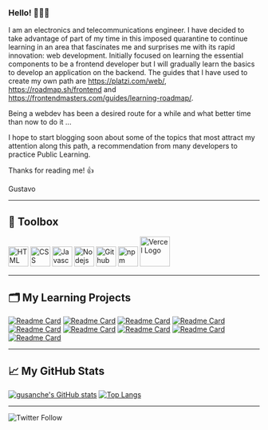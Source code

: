 ### Hello! 👋👋👋

<!--
**gustavosanchezgalarza/gustavosanchezgalarza** is a ✨ _special_ ✨ repository because its `README.md` (this file) appears on your GitHub profile.

Here are some ideas to get you started:

- 🔭 I’m currently working on ...
- 🌱 I’m currently learning ...
- 👯 I’m looking to collaborate on ...
- 🤔 I’m looking for help with ...
- 💬 Ask me about ...
- 📫 How to reach me: ...
- 😄 Pronouns: ...
- ⚡ Fun fact: ...
-->
I am an electronics and telecommunications engineer. I have decided to take advantage of part of my time in this imposed quarantine to continue learning in an area that fascinates me and surprises me with its rapid innovation: web development.
Initially focused on learning the essential components to be a frontend developer but I will gradually learn the basics to develop an application on the backend. The guides that I have used to create my own path are https://platzi.com/web/, https://roadmap.sh/frontend and https://frontendmasters.com/guides/learning-roadmap/.

Being a webdev has been a desired route for a while and what better time than now to do it ...

I hope to start blogging soon about some of the topics that most attract my attention along this path, a recommendation from many developers to practice Public Learning.

Thanks for reading me! 👍

Gustavo

---
## 🧰 Toolbox

<img src="https://cdn.worldvectorlogo.com/logos/html5.svg" alt="HTML Logo" width="40" height="40"/>  <img src="https://cdn.worldvectorlogo.com/logos/css3.svg" alt="CSS Logo" width="40" height="40"/>  <img src="https://cdn.worldvectorlogo.com/logos/logo-javascript.svg" alt="Javascript Logo" width="40" height="40"/>  <img src="https://cdn.worldvectorlogo.com/logos/nodejs-icon.svg" alt="Nodejs Logo" width="40" height="40"/>  <img src="https://cdn.worldvectorlogo.com/logos/github-icon.svg" alt="Github Logo" width="40" height="40"/>  <img src="https://cdn.worldvectorlogo.com/logos/npm-square-red-1.svg" alt="npm Logo" width="40px" height="40px"/>  <img src="https://cdn.worldvectorlogo.com/logos/vercel.svg" alt="Vercel Logo" width="60" height="60"/>

---
## 🗂 My Learning Projects

[![Readme Card](https://github-readme-stats.vercel.app/api/pin/?username=gustavosanchezgalarza&show_owner=true&repo=can-store)](https://github.com/gustavosanchezgalarza/fastify-api)
[![Readme Card](https://github-readme-stats.vercel.app/api/pin/?username=gustavosanchezgalarza&show_owner=true&repo=can-store)](https://github.com/gustavosanchezgalarza/can-store)
[![Readme Card](https://github-readme-stats.vercel.app/api/pin/?username=gustavosanchezgalarza&show_owner=true&repo=simple-calculator)](https://github.com/gustavosanchezgalarza/simple-calculator)
[![Readme Card](https://github-readme-stats.vercel.app/api/pin/?username=gustavosanchezgalarza&show_owner=true&repo=frontend-mentor-huddle-landing-page-single-intro-section)](https://github.com/gustavosanchezgalarza/frontend-mentor-huddle-landing-page-single-intro-section)
[![Readme Card](https://github-readme-stats.vercel.app/api/pin/?username=gustavosanchezgalarza&show_owner=true&repo=frontend-mentor-single-price-grid-component)](frontend-mentor-single-price-grid-component)
[![Readme Card](https://github-readme-stats.vercel.app/api/pin/?username=gustavosanchezgalarza&show_owner=true&repo=frontend-mentor-chat-app-css-illustration)](https://github.com/gustavosanchezgalarza/frontend-mentor-chat-app-css-illustration)
[![Readme Card](https://github-readme-stats.vercel.app/api/pin/?username=gustavosanchezgalarza&show_owner=true&repo=frontend-mentor-social-proof-section)](https://github.com/gustavosanchezgalarza/frontend-mentor-social-proof-section)
[![Readme Card](https://github-readme-stats.vercel.app/api/pin/?username=gustavosanchezgalarza&show_owner=true&repo=frontend-mentor-testimonials-grid-section)](https://github.com/gustavosanchezgalarza/frontend-mentor-testimonials-grid-section)
[![Readme Card](https://github-readme-stats.vercel.app/api/pin/?username=gustavosanchezgalarza&show_owner=true&repo=frontend-mentor-profile-card-component)](https://github.com/gustavosanchezgalarza/frontend-mentor-profile-card-component)

---
## &#x1f4c8; My GitHub Stats

[![gusanche's GitHub stats](https://github-readme-stats.vercel.app/api?username=gustavosanchezgalarza&theme=tokyonight&show_icons=true&count_private=true&bg_color=142850)](https://github.com/anuraghazra/github-readme-stats)
[![Top Langs](https://github-readme-stats.vercel.app/api/top-langs/?username=gustavosanchezgalarza&theme=chartreuse-dark&show_icons=true&bg_color=142850)](https://github.com/anuraghazra/github-readme-stats)

---
![Twitter Follow](https://img.shields.io/twitter/follow/gusanchedev?style=social)
